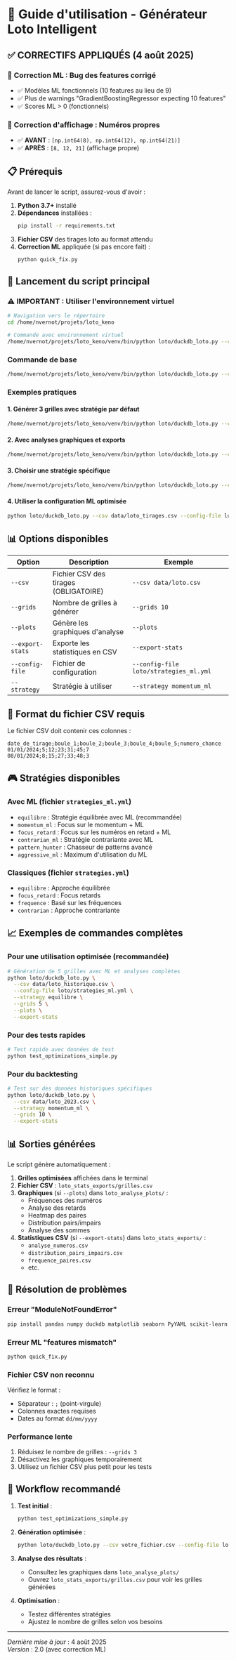 # 🎯 Guide d'utilisation - Générateur Loto Intelligent

## ✅ **CORRECTIFS APPLIQUÉS** (4 août 2025)

### 🔧 **Correction ML** : Bug des features corrigé
- ✅ Modèles ML fonctionnels (10 features au lieu de 9)
- ✅ Plus de warnings "GradientBoostingRegressor expecting 10 features"
- ✅ Scores ML > 0 (fonctionnels)

### 🎨 **Correction d'affichage** : Numéros propres
- ✅ **AVANT** : `[np.int64(8), np.int64(12), np.int64(21)]`
- ✅ **APRÈS** : `[8, 12, 21]` (affichage propre)

## 📋 Prérequis

Avant de lancer le script, assurez-vous d'avoir :

1. **Python 3.7+** installé
2. **Dépendances** installées :
   ```bash
   pip install -r requirements.txt
   ```
3. **Fichier CSV** des tirages loto au format attendu
4. **Correction ML** appliquée (si pas encore fait) :
   ```bash
   python quick_fix.py
   ```

## 🚀 Lancement du script principal

### ⚠️ **IMPORTANT** : Utiliser l'environnement virtuel
```bash
# Navigation vers le répertoire
cd /home/nvernot/projets/loto_keno

# Commande avec environnement virtuel
/home/nvernot/projets/loto_keno/venv/bin/python loto/duckdb_loto.py --csv data/votre_fichier.csv
```

### Commande de base
```bash
/home/nvernot/projets/loto_keno/venv/bin/python loto/duckdb_loto.py --csv /chemin/vers/votre/fichier.csv
```

### Exemples pratiques

#### 1. Générer 3 grilles avec stratégie par défaut
```bash
/home/nvernot/projets/loto_keno/venv/bin/python loto/duckdb_loto.py --csv data/loto_tirages.csv --grids 3
```

#### 2. Avec analyses graphiques et exports
```bash
/home/nvernot/projets/loto_keno/venv/bin/python loto/duckdb_loto.py --csv data/loto_tirages.csv --grids 5 --plots --export-stats
```

#### 3. Choisir une stratégie spécifique
```bash
/home/nvernot/projets/loto_keno/venv/bin/python loto/duckdb_loto.py --csv data/loto_tirages.csv --strategy focus_retard --grids 3
```

#### 4. Utiliser la configuration ML optimisée
```bash
python loto/duckdb_loto.py --csv data/loto_tirages.csv --config-file loto/strategies_ml.yml --strategy equilibre --grids 5 --plots
```

## 📊 Options disponibles

| Option | Description | Exemple |
|--------|-------------|---------|
| `--csv` | Fichier CSV des tirages (OBLIGATOIRE) | `--csv data/loto.csv` |
| `--grids` | Nombre de grilles à générer | `--grids 10` |
| `--plots` | Génère les graphiques d'analyse | `--plots` |
| `--export-stats` | Exporte les statistiques en CSV | `--export-stats` |
| `--config-file` | Fichier de configuration | `--config-file loto/strategies_ml.yml` |
| `--strategy` | Stratégie à utiliser | `--strategy momentum_ml` |

## 📁 Format du fichier CSV requis

Le fichier CSV doit contenir ces colonnes :
```csv
date_de_tirage;boule_1;boule_2;boule_3;boule_4;boule_5;numero_chance
01/01/2024;5;12;23;31;45;7
08/01/2024;8;15;27;33;48;3
```

## 🎮 Stratégies disponibles

### Avec ML (fichier `strategies_ml.yml`)
- `equilibre` : Stratégie équilibrée avec ML (recommandée)
- `momentum_ml` : Focus sur le momentum + ML
- `focus_retard` : Focus sur les numéros en retard + ML
- `contrarian_ml` : Stratégie contrariante avec ML
- `pattern_hunter` : Chasseur de patterns avancé
- `aggressive_ml` : Maximum d'utilisation du ML

### Classiques (fichier `strategies.yml`)
- `equilibre` : Approche équilibrée
- `focus_retard` : Focus retards
- `frequence` : Basé sur les fréquences
- `contrarian` : Approche contrariante

## 📈 Exemples de commandes complètes

### Pour une utilisation optimisée (recommandée)
```bash
# Génération de 5 grilles avec ML et analyses complètes
python loto/duckdb_loto.py \
  --csv data/loto_historique.csv \
  --config-file loto/strategies_ml.yml \
  --strategy equilibre \
  --grids 5 \
  --plots \
  --export-stats
```

### Pour des tests rapides
```bash
# Test rapide avec données de test
python test_optimizations_simple.py
```

### Pour du backtesting
```bash
# Test sur des données historiques spécifiques
python loto/duckdb_loto.py \
  --csv data/loto_2023.csv \
  --strategy momentum_ml \
  --grids 10 \
  --export-stats
```

## 📊 Sorties générées

Le script génère automatiquement :

1. **Grilles optimisées** affichées dans le terminal
2. **Fichier CSV** : `loto_stats_exports/grilles.csv`
3. **Graphiques** (si `--plots`) dans `loto_analyse_plots/` :
   - Fréquences des numéros
   - Analyse des retards
   - Heatmap des paires
   - Distribution pairs/impairs
   - Analyse des sommes
4. **Statistiques CSV** (si `--export-stats`) dans `loto_stats_exports/` :
   - `analyse_numeros.csv`
   - `distribution_pairs_impairs.csv`
   - `frequence_paires.csv`
   - etc.

## 🔧 Résolution de problèmes

### Erreur "ModuleNotFoundError"
```bash
pip install pandas numpy duckdb matplotlib seaborn PyYAML scikit-learn scipy
```

### Erreur ML "features mismatch"
```bash
python quick_fix.py
```

### Fichier CSV non reconnu
Vérifiez le format :
- Séparateur : `;` (point-virgule)
- Colonnes exactes requises
- Dates au format `dd/mm/yyyy`

### Performance lente
1. Réduisez le nombre de grilles : `--grids 3`
2. Désactivez les graphiques temporairement
3. Utilisez un fichier CSV plus petit pour les tests

## 🎯 Workflow recommandé

1. **Test initial** :
   ```bash
   python test_optimizations_simple.py
   ```

2. **Génération optimisée** :
   ```bash
   python loto/duckdb_loto.py --csv votre_fichier.csv --config-file loto/strategies_ml.yml --strategy equilibre --grids 5 --plots
   ```

3. **Analyse des résultats** :
   - Consultez les graphiques dans `loto_analyse_plots/`
   - Ouvrez `loto_stats_exports/grilles.csv` pour voir les grilles générées

4. **Optimisation** :
   - Testez différentes stratégies
   - Ajustez le nombre de grilles selon vos besoins

---

*Dernière mise à jour* : 4 août 2025  
*Version* : 2.0 (avec correction ML)
